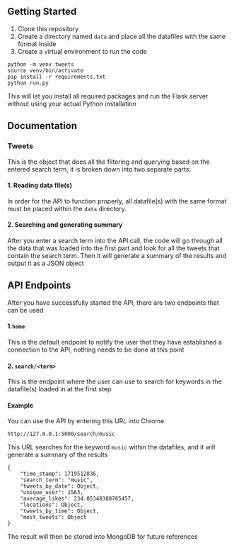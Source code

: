 ## Getting Started

1. Clone this repository
2. Create a directory named `data` and place all the datafiles with the same format inside
3. Create a virtual environment to run the code
```commandline
python -m venv tweets
source venv/bin/activate
pip install -r requirements.txt
python run.py
```
This will let you install all required packages and run the Flask server without using your actual Python installation

## Documentation

### Tweets
This is the object that does all the filtering and querying based on the entered search term, it is broken down into two separate parts:
#### 1. Reading data file(s)
In order for the API to function properly, all datafile(s) with the same format must be placed within the `data` directory. 
#### 2. Searching and generating summary
After you enter a search term into the API call, the code will go through all the data that was loaded into the first part and look for all the tweets that contain the search term. Then it will generate a summary of the results and output it as a JSON object

## API Endpoints
After you have successfully started the API, there are two endpoints that can be used

#### 1.`home`
This is the default endpoint to notify the user that they have established a connection to the API, nothing needs to be done at this point
#### 2. `search/<term>`
This is the endpoint where the user can use to search for keywords in the datafile(s) loaded in at the first step

#### Example
You can use the API by entering this URL into Chrome
```commandline
http://127.0.0.1:5000/search/music
```
This URL searches for the keyword `music` within the datafiles, and it will generate a summary of the results
```commandline
{
    "time_stamp": 1719512836,
    "search_term": "music",
    "tweets_by_date": Object,
    "unique_user": 1563,
    "average_likes": 234.05348380765457,
    "locations": Object,
    "tweets_by_time": Object,
    "most_tweets": Object
}
```
The result will then be stored into MongoDB for future references
